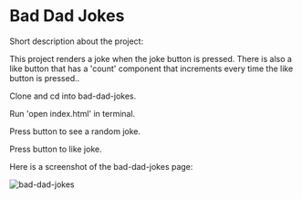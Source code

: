 # Bad Dad Jokes

Short description about the project:

This project renders a joke when the joke button is pressed. There is also a like button that has a 'count' component that increments every time the like button is pressed..

Clone and cd into bad-dad-jokes.

Run 'open index.html' in terminal.

Press button to see a random joke.
 
Press button to like joke.

Here is a screenshot of the bad-dad-jokes page:
 
 ![bad-dad-jokes](https://user-images.githubusercontent.com/72527380/148710233-cee0b9c1-325d-4b5f-a385-e053fc34d53c.png)
